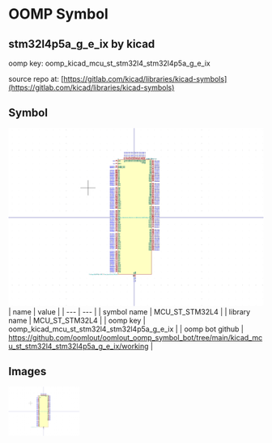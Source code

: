 # OOMP Symbol  
## stm32l4p5a_g_e_ix  by kicad  
  
oomp key: oomp_kicad_mcu_st_stm32l4_stm32l4p5a_g_e_ix  
  
source repo at: [https://gitlab.com/kicad/libraries/kicad-symbols](https://gitlab.com/kicad/libraries/kicad-symbols)  
## Symbol  
  
[![working.png](working_600.png)](working.png)  
| name | value | 
| --- | --- | 
| symbol name | MCU_ST_STM32L4 | 
| library name | MCU_ST_STM32L4 | 
| oomp key | oomp_kicad_mcu_st_stm32l4_stm32l4p5a_g_e_ix | 
| oomp bot github | https://github.com/oomlout/oomlout_oomp_symbol_bot/tree/main/kicad_mcu_st_stm32l4_stm32l4p5a_g_e_ix/working | 
## Images  
  
[![working.png](working_140.png)](working.png)  
